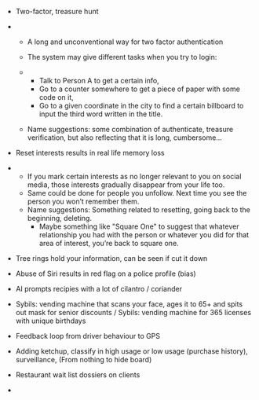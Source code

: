 * Two-factor, treasure hunt

* - A long and unconventional way for two factor authentication

  - The system may give different tasks when you try to login:

  - - Talk to Person A to get a certain info, 
    - Go to a counter somewhere to get a piece of paper with some code on it, 
    - Go to a given coordinate in the city to find a certain billboard to input the third word written in the title.

  - Name suggestions: some combination of authenticate, treasure verification, but also reflecting that it is long, cumbersome…

* Reset interests results in real life memory loss

* - If you mark certain interests as no longer relevant to you on social media, those interests gradually disappear from your life too.
  - Same could be done for people you unfollow. Next time you see the person you won’t remember them.
  - Name suggestions: Something related to resetting, going back to the beginning, deleting.
    - Maybe something like "Square One" to suggest that whatever relationship you had with the person or whatever you did for that area of interest, you’re back to square one.

* Tree rings hold your information, can be seen if cut it down

* Abuse of Siri results in red flag on a police profile (bias)

* AI prompts recipies with a lot of cilantro / coriander 

* Sybils: vending machine that scans your face, ages it to 65+ and spits out mask for senior discounts / Sybils: vending machine for 365 licenses with unique birthdays

* Feedback loop from driver behaviour to GPS

* Adding ketchup, classify in high usage or low usage (purchase history), surveillance,
  (From nothing to hide board)
  
* Restaurant wait list dossiers on clients

* 

